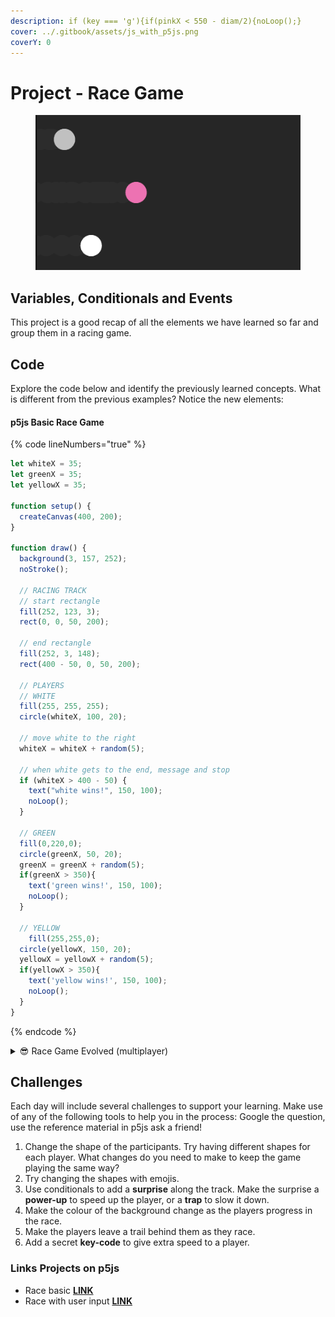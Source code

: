 ```yaml
---
description: if (key === 'g'){if(pinkX < 550 - diam/2){noLoop();}
cover: ../.gitbook/assets/js_with_p5js.png
coverY: 0
---
```


# Project - Race Game

<figure><img src="../.gitbook/assets/Screen Shot 2023-08-03 at 11.15.33 AM.png" alt=""><figcaption></figcaption></figure>

## Variables, Conditionals and Events

This project is a good recap of all the elements we have learned so far and group them in a racing game.

## Code

Explore the code below and identify the previously learned concepts.  What is different from the previous examples?  Notice the new elements:

#### p5js Basic Race Game

{% code lineNumbers="true" %}
```javascript
let whiteX = 35;
let greenX = 35;
let yellowX = 35;

function setup() {
  createCanvas(400, 200);
}

function draw() {
  background(3, 157, 252);
  noStroke();
  
  // RACING TRACK
  // start rectangle
  fill(252, 123, 3);
  rect(0, 0, 50, 200);

  // end rectangle
  fill(252, 3, 148);
  rect(400 - 50, 0, 50, 200);

  // PLAYERS
  // WHITE
  fill(255, 255, 255);
  circle(whiteX, 100, 20);

  // move white to the right
  whiteX = whiteX + random(5);

  // when white gets to the end, message and stop
  if (whiteX > 400 - 50) {
    text("white wins!", 150, 100);
    noLoop();
  }
  
  // GREEN
  fill(0,220,0);
  circle(greenX, 50, 20);
  greenX = greenX + random(5);
  if(greenX > 350){
    text('green wins!', 150, 100);
    noLoop();
  }
  
  // YELLOW
    fill(255,255,0);
  circle(yellowX, 150, 20);
  yellowX = yellowX + random(5);
  if(yellowX > 350){
    text('yellow wins!', 150, 100);
    noLoop();
  }
}
```
{% endcode %}

<details>

<summary><span data-gb-custom-inline data-tag="emoji" data-code="1f60e">😎</span> Race Game Evolved (multiplayer)</summary>

This version of the game makes use of Events.  Actions detected by the computer, in this case by the user pressing keys to make the objects move on the track

```javascript
let pinkX = 25;
let silverX = 25;
let whiteX = 25;
let pinkWin,
  silverWin,
  whiteWin = false;
let diam = 40;

function setup() {
  createCanvas(600, 400);
}

function draw() {
  background(42, 20);
  noStroke();

  // RACETRACK
  fill(0, 20);
  rect(0, 0, 50, 400);

  fill(200, 20);
  rect(550, 0, 50, 400);

  // Silver Player
  fill("silver");
  circle(silverX, 100, 40);
  if (silverWin) {
    text("Silver Wins!", 300, 200);
  }
  
  // Pink Player
  fill("hotpink");
  circle(pinkX, 200, 40);
  if (pinkWin) {
    text("Pink Wins!", 300, 200);
  }

  // White Player
  fill("white");
  circle(whiteX, 300, 40);
  if (whiteWin) {
    text("White Wins!", 300, 200);
  }
}

// Event listener 
// Function that detects the user pressing Keys
function keyPressed() {
  if (key === "a") {
    if (silverX < 550 - diam / 2) {
      silverX += random(-5, 30);
    } else {
      silverWin = true;
      noLoop();
    }
  }
  
  if (key === "g") {
    if (pinkX < 550 - diam / 2) {
      pinkX += random(-5, 30);
    } else {
      pinkWin = true;
      noLoop();
    }
  }

  if (key === "l") {
    if (whiteX < 550 - diam / 2) {
      whiteX += random(-5, 30);
    } else {
      whiteWin = true;
      noLoop();
    }
  }
}
```

</details>

## Challenges

Each day will include several challenges to support your learning.  Make use of any of the following tools to help you in the process: Google the question, use the reference material in p5js ask a friend!

1. Change the shape of the participants.  Try having different shapes for each player. What changes do you need to make to keep the game playing the same way?
2. Try changing the shapes with emojis.
3. Use conditionals to add a **surprise** along the track.  Make the surprise a **power-up** to speed up the player, or a **trap** to slow it down.
4. Make the colour of the background change as the players progress in the race.
5. Make the players leave a trail behind them as they race.
6. Add a secret **key-code** to give extra speed to a player.

### Links Projects on p5js&#x20;

* Race basic [**LINK**](https://editor.p5js.org/Garcila/sketches/2rB3BHS6C)
* Race with user input [**LINK**](https://editor.p5js.org/Garcila/sketches/OxblFvkfz)
